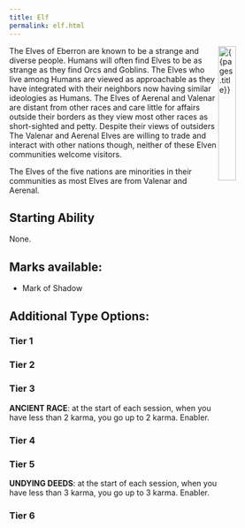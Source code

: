 ```yaml
---
title: Elf
permalink: elf.html
---
```


<img src='images/races/{{page.title}}.png' alt='{{pages.title}}' style="float:right; width:25%;">

The Elves of Eberron are known to be a strange and diverse people. Humans will often find Elves to be as strange as they find Orcs and Goblins. The Elves who live among Humans are viewed as approachable as they have integrated with their neighbors now having similar ideologies as Humans. The Elves of Aerenal and Valenar are distant from other races and care little for affairs outside their borders as they view most other races as short-sighted and petty. Despite their views of outsiders The Valenar and Aerenal Elves are willing to trade and interact with other nations though, neither of these Elven communities welcome visitors.  

The Elves of the five nations are minorities in their communities as most Elves are from Valenar and Aerenal. 

## Starting Ability
None.

## Marks available:
- Mark of Shadow

## Additional Type Options:

### Tier 1


### Tier 2


### Tier 3
**ANCIENT RACE**: at the start of each session, when you have less than 2 karma, you go up to 2 karma. Enabler.


### Tier 4


### Tier 5
**UNDYING DEEDS**: at the start of each session, when you have less than 3 karma, you go up to 3 karma. Enabler.

### Tier 6

